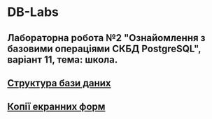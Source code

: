 # DB-Labs

## Лабораторна робота №2 "Ознайомлення з базовими операціями СКБД PostgreSQL", варіант 11, тема: школа.

## [Структура бази даних](https://github.com/Odense/DB-Labs/blob/master/Lab2/Structure.docx)

## [Копії екранних форм](https://github.com/Odense/DB-Labs/blob/master/Lab2/Screenshots.docx)
